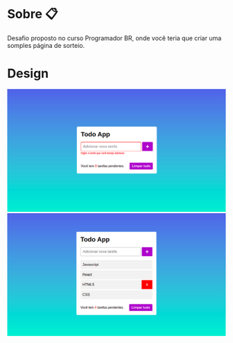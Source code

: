 # Sobre 📋

Desafio proposto no curso Programador BR, onde você teria que criar uma somples página de sorteio.

# Design 

![disign1](https://github.com/Matheuslima99/Todo_list/blob/master/assets/design/design1.png)
![disign1](https://github.com/Matheuslima99/Todo_list/blob/master/assets/design/design2.png)
